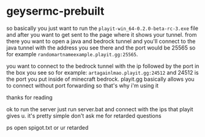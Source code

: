 # geysermc-prebuilt
so basically you just want to run the `playit-win_64-0.2.0-beta-rc-3.exe` file and after you want to get sent to the page where it shows your tunnel. from there you want to open a java and bedrock tunnel and you'll connect to the java tunnel with the address you see there and the port would be 25565 so for example `randomartnameexample.playit.gg:25565`. 

you want to connect to the bedrock tunnel with the ip followed by the port in the box you see so for example: `artagainlmao.playit.gg:24512` and 24512 is the port you put inside of minecraft bedrock. playit.gg basically allows you to connect without port forwarding so that's why i'm using it

thanks for reading

ok to run the server just run server.bat and connect with the ips that playit gives u. it's pretty simple don't ask me for retarded questions

ps open spigot.txt or ur retarded
